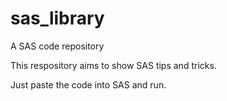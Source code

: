 # sas_library
A SAS code repository

This respository aims to show SAS tips and tricks.

Just paste the code into SAS and run.
